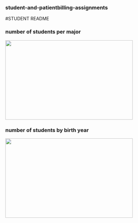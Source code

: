 ### student-and-patientbilling-assignments

#STUDENT README

### number of students per major
<img src="number-students-major.png" height = 250, width = 400>

### number of students by birth year
<img src="number-students-birthYear.png" height = 250, width = 400>
